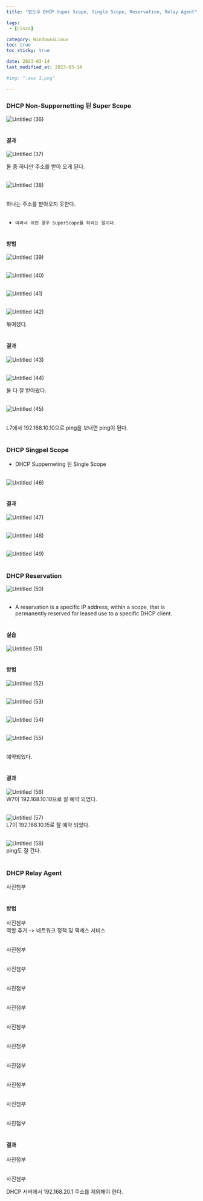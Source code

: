 ```yaml
---
title: "윈도우 DHCP Super Scope, Single Scope, Reservation, Relay Agent"

tags:
 - [Cisco]

category: Windows&Linux
toc: true
toc_sticky: true

date: 2023-03-14
last_modified_at: 2023-03-14

#img: ":aws 1.png"

---
```


<!-- outline-start -->


### DHCP Non-Suppernetting 된 Super Scope<br/>

![Untitled (36)](https://user-images.githubusercontent.com/117553252/230996112-9e4a74d6-bf21-4ba9-a978-c5b6d2b070de.png)
<br/><br/>

#### 결과<br/>

![Untitled (37)](https://user-images.githubusercontent.com/117553252/230996113-57821ffa-1b28-4a98-837d-096c2ae3674d.png)
<br/>

둘 중 하나만 주소를 받아 오게 된다.
<br/><br/>

![Untitled (38)](https://user-images.githubusercontent.com/117553252/230996115-06194b0a-e2f7-45c5-b9d8-86659fd74f83.png)
<br/><br/>

하나는 주소를 받아오지 못한다.
<br/><br/>

- `따라서 이런 경우 SuperScope를 하라는 말이다.`<br/><br/>


#### 방법<br/>

![Untitled (39)](https://user-images.githubusercontent.com/117553252/230996118-a3f6d3bc-86fc-4eb7-b3c4-36184c780b91.png)
<br/><br/>

![Untitled (40)](https://user-images.githubusercontent.com/117553252/230996120-f8c723a3-dbf6-4532-b599-c4997b1c931a.png)
<br/><br/>

![Untitled (41)](https://user-images.githubusercontent.com/117553252/230996123-9d0daba7-73f1-4ca9-9619-06596d51d8ee.png)
<br/><br/>

![Untitled (42)](https://user-images.githubusercontent.com/117553252/230996124-e65e0432-5949-43b6-845f-9bb16a6e6519.png)
<br/>

묶여졌다.
<br/><br/>

#### 결과<br/>

![Untitled (43)](https://user-images.githubusercontent.com/117553252/230996127-6231c125-1fb4-4725-b634-9a7435c554fb.png)<br/><br/>

![Untitled (44)](https://user-images.githubusercontent.com/117553252/230996130-01328d27-3faa-49a3-b8c6-9a42cb9cda5f.png)
<br/>

둘 다 잘 받아왔다.
<br/><br/>

![Untitled (45)](https://user-images.githubusercontent.com/117553252/230996133-bd992860-f108-4fcc-b330-27a94daffe50.png)
<br/><br/>

L7에서 192.168.10.10으로 ping을 보내면 ping이 된다.
<br/><br/>


### DHCP Singpel Scope<br/>

- DHCP Supperneting 된 Single Scope<br/><br/>

![Untitled (46)](https://user-images.githubusercontent.com/117553252/230996135-a5d183bf-d6bb-4179-a55b-68d6dd5f318c.png)
<br/><br/>

#### 결과<br/>

![Untitled (47)](https://user-images.githubusercontent.com/117553252/230996137-f633b482-5752-4e69-85d3-72e4d1c8337a.png)
<br/><br/>

![Untitled (48)](https://user-images.githubusercontent.com/117553252/230996139-195c1ef2-4d03-41ba-bb60-3f292e76c165.png)
<br/><br/>

![Untitled (49)](https://user-images.githubusercontent.com/117553252/230996143-bc2b19aa-4941-4326-bb01-23281973a55d.png)
<br/><br/>


### DHCP Reservation<br/>

![Untitled (50)](https://user-images.githubusercontent.com/117553252/230996147-7ba04c11-a272-4dcd-a669-950e6e960f59.png)
<br/><br/>

- A reservation is a specific IP address, within a scope, that is permanently  reserved for leased use to a specific DHCP client.<br/><br/>

#### 실습<br/>

![Untitled (51)](https://user-images.githubusercontent.com/117553252/230996149-20c48c29-72b5-46e6-b85c-64bda4bafad3.png)
<br/><br/>

#### 방법<br/>

![Untitled (52)](https://user-images.githubusercontent.com/117553252/230996151-d998275b-3e59-45e0-a43c-5f7f02e683ea.png)
<br/><br/>

![Untitled (53)](https://user-images.githubusercontent.com/117553252/230996156-7becbb20-9238-4bfe-b679-bd93b45392a7.png)
<br/><br/>

![Untitled (54)](https://user-images.githubusercontent.com/117553252/230996158-e61880ef-0c2f-4744-9001-a286de4f866c.png)
<br/><br/>

![Untitled (55)](https://user-images.githubusercontent.com/117553252/230996162-db5c44b5-af12-4f70-b605-d1c8ba53a879.png)
<br/><br/>

예약되었다.<br/><br/>

#### 결과<br/>

![Untitled (56)](https://user-images.githubusercontent.com/117553252/230996166-a77f78bd-b789-42e3-9cba-66b996ce22ca.png)
<br/>
W7이 192.168.10.10으로 잘 예약 되었다.<br/><br/>

![Untitled (57)](https://user-images.githubusercontent.com/117553252/230996170-24608711-162d-4af1-aab4-7ef40a7860ec.png)
<br/>
L7이 192.168.10.15로 잘 예약 되었다.<br/><br/>


![Untitled (58)](https://user-images.githubusercontent.com/117553252/230996173-048cdb54-41d3-4ea7-b3f3-0030da90bdbe.png)
<br/>
ping도 잘 간다.
<br/><br/>



### DHCP Relay Agent<br/>

사진첨부
<br/><br/>

#### 방법<br/>

사진첨부
<br/>
역할 추가 -> 네트워크 정책 및 액세스 서비스<br/><br/>

사진첨부
<br/><br/>

사진첨부
<br/><br/>

사진첨부
<br/><br/>

사진첨부
<br/><br/>

사진첨부
<br/><br/>

사진첨부
<br/><br/>

사진첨부
<br/><br/>

사진첨부
<br/><br/>

사진첨부
<br/><br/>

사진첨부
<br/><br/>


#### 결과<br/>

사진첨부
<br/><br/>

사진첨부
<br/>

DHCP 서버에서 192.168.20.1 주소를 제외해야 한다.<br/><br/>


